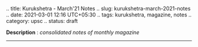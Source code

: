 .. title: Kurukshetra - March'21 Notes
.. slug: kurukshetra-march-2021-notes
.. date: 2021-03-01 12:16 UTC+05:30
.. tags: kurukshetra, magazine, notes
.. category: upsc
.. status: draft

**Description** : *consolidated notes of monthly magazine*

***
<!-- TEASER_END -->